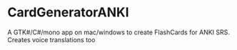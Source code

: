 CardGeneratorANKI
=================

A GTK#/C#/mono app on mac/windows to create FlashCards for ANKI SRS. Creates voice translations too
